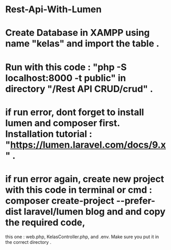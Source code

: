 # Rest-Api-With-Lumen

# Create Database in XAMPP using name "kelas" and import the table .
# Run with this code : "php -S localhost:8000 -t public" in directory "/Rest API CRUD/crud" . 
# if run error, dont forget to install lumen and composer first. Installation tutorial : "https://lumen.laravel.com/docs/9.x" .
# if run error again, create new project with this code in terminal or cmd : composer create-project --prefer-dist laravel/lumen blog and and copy the required code, 
this one : web.php, KelasController.php, and .env. Make sure you put it in the correct directory .

